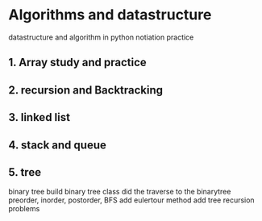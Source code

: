  # Algorithms and datastructure
datastructure and algorithm in python
notiation practice
## 1. Array study and practice

## 2. recursion and Backtracking

## 3. linked list

## 4. stack and queue

## 5. tree
binary tree
build binary tree class 
did the traverse to the binarytree
preorder, inorder, postorder, BFS
add eulertour method
add tree recursion problems
